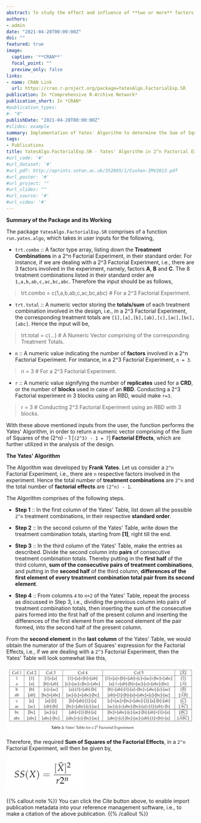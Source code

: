 ```yaml
---
abstract: To study the effect and influence of **two or more** factors on a **response/study** variable, generally experiments are used, which are termed as `Factorial Experiments`. The term **Factorial Experiments** is coined by **R.A Fisher**. Considering a symmetric `2^n` Factorial Experiment, we determine the sum of squares of the required `Factorial Effects` in the concerned experiment, through the implementation of `Yates' Algorithm`, developed by **Frank Yates**.
authors:
- admin
date: "2021-04-28T00:00:00Z"
doi: ""
featured: true
image:
  caption: '**CRAN**'
  focal_point: ""
  preview_only: false
links:
- name: CRAN Link
  url: https://cran.r-project.org/package=YatesAlgo.FactorialExp.SR
publication: In *Comprehensive R-Archive Network*
publication_short: In *CRAN*
#publication_types:
#- "0"
publishDate: "2021-04-28T00:00:00Z"
#slides: example
summary: Implementation of Yates' Algorithm to determine the Sum of Squares of the `(2^n) - 1` Factorial Effects in a `2^n` symmetric Factorial Experiment. 
tags:
- Publications
title: YatesAlgo.FactorialExp.SR - Yates' Algorithm in 2^n Factorial Experiment
#url_code: '#'
#url_dataset: '#'
#url_pdf: http://eprints.soton.ac.uk/352095/1/Cushen-IMV2013.pdf
#url_poster: '#'
#url_project: ""
#url_slides: ""
#url_source: '#'
#url_video: '#'
---
```


**Summary of the Package and its Working** 

The package `YatesAlgo.FactorialExp.SR` comprises of a function `run.yates.algo`, which takes in user inputs for the following, 

* `trt.combo` :: A factor type array, listing down the **Treatment Combinations** in a 2^n Factorial Experiment, in their standard order. For instance, if we are dealing with a 2^3 Factorial Experiment, i.e., there are 3 factors involved in the experiment, namely, factors **A**, **B** and **C**. The 8 treatment combinations listed in their standard order are `1,a,b,ab,c,ac,bc,abc`. Therefore the input should be as follows,

> trt.combo = c(1,a,b,ab,c,ac,bc,abc) # For a 2^3 Factorial Experiment.

* `trt.total` :: A numeric vector storing the **totals/sum** of each treatment combination involved in the design, i.e., in a 2^3 Factorial Experiment, the corresponding treatment totals are `[1],[a],[b],[ab],[c],[ac],[bc],[abc]`. Hence the input will be, 

> trt.total = c(...) # A Numeric Vector comprising of the corresponding Treatment Totals.

* `n` :: A numeric value indicating the number of **factors** involved in a 2^n Factorial Experiment. For instance, in a 2^3 Factorial Experiment, `n = 3`.

> n = 3 # For a 2^3 Factorial Experiment.

* `r` :: A numeric value signifying the number of **replicates** used for a **CRD**, or the number of **blocks** used in case of an **RBD**. Conducting a 2^3 Factorial experiment in 3 blocks using an RBD, would make `r=3`.

> r = 3 # Conducting 2^3 Factorial Experiment using an RBD with 3 blocks.

With these above mentioned inputs from the user, the function performs the Yates' Algorithm, in order to return a numeric vector comprising of the Sum of Squares of the (2^n) - 1 [`(2^3) - 1 = 7`] **Factorial Effects**, which are further utilized in the analysis of the design.

**The Yates' Algorithm**

The Algorithm was developed by **Frank Yates**. Let us consider a `2^n` Factorial Experiment, i.e., there are `n` respective factors involved in the experiment. Hence the total number of **treatment combinations** are `2^n` and the total number of **factorial effects** are `(2^n) - 1`.

The Algorithm comprises of the following steps.

* **Step 1** :: In the first column of the Yates' Table, list down all the possible `2^n` treatment combinations, in their respective **standard order**.

* **Step 2** :: In the second column of the Yates' Table, write down the treatment combination totals, starting from **[1]**, right till the end.

* **Step 3** :: In the third column of the Yates' Table, make the entries as described.
Divide the second column into **pairs** of consecutive treatment combination totals. Thereby putting in the **first half** of the third column, **sum of the consecutive pairs of treatment combinations**, and putting in the **second half** of the third column, **differences of the first element of every treatment combination total pair from its second element**.

* **Step 4** :: From columns `4` to `n+2` of the Yates' Table, repeat the process as discussed in Step 3, i.e., dividing the previous column into pairs of treatment combination totals, then inserting the sum of the consecutive pairs formed into the first half of the present column and inserting the differences of the first element from the second element of the pair formed, into the second half of the present column.

From the **second element** in the **last column** of the Yates' Table, we would obtain the numerator of the Sum of Squares' expression for the Factorial Effects, i.e., if we are dealing with a `2^3` Factorial Experiment, then the Yates' Table will look somewhat like this,

![The Yates' Table](YatesTable.JPG)

Therefore, the required **Sum of Squares of the Factorial Effects**, in a `2^n` Factorial Experiment, will then be given by,

![Sum of Squares](SS.JPG)



{{% callout note %}}
You can click the *Cite* button above, to enable import publication metadata into your reference management software, i.e., to make a citation of the above publication.
{{% /callout %}}

